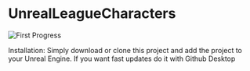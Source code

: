 # UnrealLeagueCharacters

![First Progress](https://cdn.discordapp.com/attachments/691035452341485568/691035580607365170/HighresScreenshot00003.png)

Installation:
Simply download or clone this project and add the project to your Unreal Engine.
If you want fast updates do it with Github Desktop
